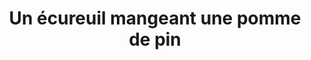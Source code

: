 ---
layout: photo
title: Un écureuil mangeant une pomme de pin
desc: An Aer・Pris sur le vif
category: pris-sur-le-vif
image: 5
tags:
- front
metadata:
- Boitier: Canon 650D
- Focale: F/5.6
- Temps d'exposition: 1/60
- Iso: 800
- Objectif: 55-250mm
- Heure: 15:23
- Lieu: Ploërdut, Morbihan
---